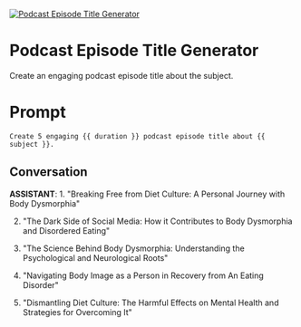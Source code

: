
[![Podcast Episode Title Generator ](https://flow-prompt-covers.s3.us-west-1.amazonaws.com/icon/realistic/real_8.png)]()
# Podcast Episode Title Generator  
Create an engaging podcast episode title about the subject. 

# Prompt

```
Create 5 engaging {{ duration }} podcast episode title about {{ subject }}.

```

## Conversation

**ASSISTANT**: 1. "Breaking Free from Diet Culture: A Personal Journey with Body Dysmorphia"

2. "The Dark Side of Social Media: How it Contributes to Body Dysmorphia and Disordered Eating"

3. "The Science Behind Body Dysmorphia: Understanding the Psychological and Neurological Roots"

4. "Navigating Body Image as a Person in Recovery from An Eating Disorder"

5. "Dismantling Diet Culture: The Harmful Effects on Mental Health and Strategies for Overcoming It"


